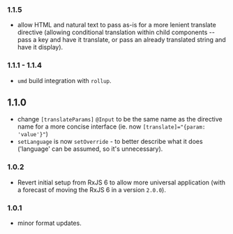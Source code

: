 ### 1.1.5

- allow HTML and natural text to pass as-is for a more lenient translate directive (allowing conditional translation within child components -- pass a key and have it translate, or pass an already translated string and have it display).

### 1.1.1 - 1.1.4

- `umd` build integration with `rollup`.

## 1.1.0

- change `[translateParams]` `@Input` to be the same name as the directive name for a more concise interface (ie. now `[translate]="{param: 'value'}"`)
- `setLanguage` is now `setOverride` - to better describe what it does ('language' can be assumed, so it's unnecessary).

### 1.0.2

- Revert initial setup from RxJS 6 to allow more universal application (with a forecast of moving the RxJS 6 in a version `2.0.0`).

### 1.0.1

- minor format updates.
